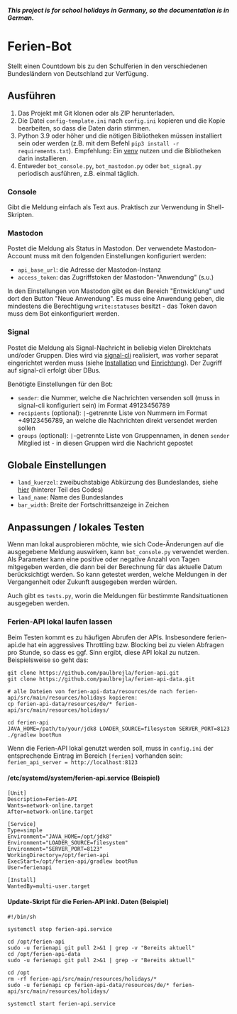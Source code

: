 ***This project is for school holidays in Germany, so the documentation is in German.***

# Ferien-Bot

Stellt einen Countdown bis zu den Schulferien in den verschiedenen Bundesländern
von Deutschland zur Verfügung.

## Ausführen

1. Das Projekt mit Git klonen oder als ZIP herunterladen.
2. Die Datei `config-template.ini` nach `config.ini` kopieren und die Kopie
   bearbeiten, so dass die Daten darin stimmen.
3. Python 3.9 oder höher und die nötigen Bibliotheken müssen installiert sein
   oder werden (z.B. mit dem Befehl `pip3 install -r requirements.txt`).
   Empfehlung: Ein [venv](https://docs.python.org/3/library/venv.html) nutzen
   und die Bibliotheken darin installieren.
4. Entweder `bot_console.py`, `bot_mastodon.py` oder `bot_signal.py` periodisch
   ausführen, z.B. einmal täglich.

### Console

Gibt die Meldung einfach als Text aus. Praktisch zur Verwendung in Shell-Skripten.

### Mastodon

Postet die Meldung als Status in Mastodon. Der verwendete Mastodon-Account muss
mit den folgenden Einstellungen konfiguriert werden:

- `api_base_url`: die Adresse der Mastodon-Instanz
- `access_token`: das Zugriffstoken der Mastodon-"Anwendung" (s.u.)

In den Einstellungen von Mastodon gibt es den Bereich "Entwicklung" und dort den
Button "Neue Anwendung". Es muss eine Anwendung geben, die mindestens die Berechtigung
`write:statuses` besitzt - das Token davon muss dem Bot einkonfiguriert werden.

### Signal

Postet die Meldung als Signal-Nachricht in beliebig vielen Direktchats und/oder Gruppen.
Dies wird via [signal-cli](https://github.com/AsamK/signal-cli) realisiert, was vorher
separat eingerichtet werden muss (siehe 
[Installation](https://github.com/AsamK/signal-cli/wiki/DBus-service#system-bus)
und [Einrichtung](https://github.com/AsamK/signal-cli/wiki/Registration-with-captcha)).
Der Zugriff auf signal-cli erfolgt über DBus.

Benötigte Einstellungen für den Bot:

- `sender`: die Nummer, welche die Nachrichten versenden soll (muss in signal-cli konfiguriert sein)
  im Format 49123456789
- `recipients` (optional): `|`-getrennte Liste von Nummern im Format +49123456789,
  an welche die Nachrichten direkt versendet werden sollen
- `groups` (optional):  `|`-getrennte Liste von Gruppennamen, in denen `sender` Mitglied ist -
  in diesen Gruppen wird die Nachricht gepostet

## Globale Einstellungen

- `land_kuerzel`: zweibuchstabige Abkürzung des Bundeslandes, siehe 
  [hier](https://de.wikipedia.org/wiki/ISO_3166-2:DE) (hinterer Teil des Codes)
- `land_name`: Name des Bundeslandes
- `bar_width`: Breite der Fortschrittsanzeige in Zeichen

## Anpassungen / lokales Testen

Wenn man lokal ausprobieren möchte, wie sich Code-Änderungen auf die ausgegebene Meldung
auswirken, kann `bot_console.py` verwendet werden. Als Parameter kann eine positive oder
negative Anzahl von Tagen mitgegeben werden, die dann bei der Berechnung für das aktuelle
Datum berücksichtigt werden. So kann getestet werden, welche Meldungen in der
Vergangenheit oder Zukunft ausgegeben werden würden.

Auch gibt es `tests.py`, worin die Meldungen für bestimmte Randsituationen ausgegeben
werden.

### Ferien-API lokal laufen lassen

Beim Testen kommt es zu häufigen Abrufen der APIs. Insbesondere ferien-api.de hat ein
aggressives Throttling bzw. Blocking bei zu vielen Abfragen pro Stunde, so dass es
ggf. Sinn ergibt, diese API lokal zu nutzen. Beispielsweise so geht das:
```
git clone https://github.com/paulbrejla/ferien-api.git
git clone https://github.com/paulbrejla/ferien-api-data.git

# alle Dateien von ferien-api-data/resources/de nach ferien-api/src/main/resources/holidays kopieren:
cp ferien-api-data/resources/de/* ferien-api/src/main/resources/holidays/

cd ferien-api
JAVA_HOME=/path/to/your/jdk8 LOADER_SOURCE=filesystem SERVER_PORT=8123 ./gradlew bootRun
```
Wenn die Ferien-API lokal genutzt werden soll, muss in `config.ini` der entsprechende
Eintrag im Bereich `[ferien]` vorhanden sein:
`ferien_api_server = http://localhost:8123`

#### /etc/systemd/system/ferien-api.service (Beispiel)

```
[Unit]
Description=Ferien-API
Wants=network-online.target
After=network-online.target

[Service]
Type=simple
Environment="JAVA_HOME=/opt/jdk8"
Environment="LOADER_SOURCE=filesystem"
Environment="SERVER_PORT=8123"
WorkingDirectory=/opt/ferien-api
ExecStart=/opt/ferien-api/gradlew bootRun
User=ferienapi

[Install]
WantedBy=multi-user.target
```

#### Update-Skript für die Ferien-API inkl. Daten (Beispiel)

```
#!/bin/sh

systemctl stop ferien-api.service

cd /opt/ferien-api
sudo -u ferienapi git pull 2>&1 | grep -v "Bereits aktuell"
cd /opt/ferien-api-data
sudo -u ferienapi git pull 2>&1 | grep -v "Bereits aktuell"

cd /opt
rm -rf ferien-api/src/main/resources/holidays/*
sudo -u ferienapi cp ferien-api-data/resources/de/* ferien-api/src/main/resources/holidays/

systemctl start ferien-api.service
```